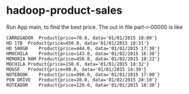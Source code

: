# hadoop-product-sales

Run App main, to find the best price.
The out in file part-r-00000 is like
```
CARREGADOR	Product{price=70.0, data='01/01/2015 18:00'}
HD 1TB	Product{price=450.0, data='01/01/2015 18:31'}
HD 500GB	Product{price=444.0, data='01/01/2015 17:30'}
HMOCHILA	Product{price=143.0, data='01/02/2015 16:30'}
MEMORIA RAM	Product{price=450.0, data='01/02/2015 18:22'}
MOCHILA	Product{price=150.0, data='01/01/2015 18:32'}
MOUSE	Product{price=90.0, data='01/01/2015 14:30'}
NOTEBOOK	Product{price=990.0, data='01/01/2015 17:00'}
PEN DRIVE	Product{price=20.0, data='01/02/2015 20:10'}
ROTEADOR	Product{price=120.0, data='01/01/2015 18:30'}
```

